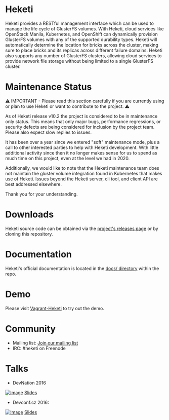 
# Heketi
Heketi provides a RESTful management interface which can be used to manage the life cycle of GlusterFS volumes.  With Heketi, cloud services like OpenStack Manila, Kubernetes, and OpenShift can dynamically provision GlusterFS volumes with any of the supported durability types.  Heketi will automatically determine the location for bricks across the cluster, making sure to place bricks and its replicas across different failure domains.  Heketi also supports any number of GlusterFS clusters, allowing cloud services to provide network file storage without being limited to a single GlusterFS cluster.



# Maintenance Status

⚠️ IMPORTANT - Please read this section carefully if you are currently using or plan to use Heketi or want to contribute to the project. ⚠️

As of Heketi release v10.2 the project is considered to be in maintenance only status. This means that only major bugs, performance regressions, or security defects are being considered for inclusion by the project team. Please also expect slow replies to issues.

It has been over a year since we entered "soft" maintenance mode, plus a call to other interested parties to help with Heketi development. With little additional activity since then it no longer makes sense for us to spend as much time on this project, even at the level we had in 2020.

Additionally, we would like to note that the Heketi maintenance team does not maintain the gluster volume integration found in Kubernetes that makes use of Heketi. Issues beyond the Heketi server, cli tool, and client API are best addressed elsewhere.

Thank you for your understanding.


# Downloads

Heketi source code can be obtained via the
[project's releases page](https://github.com/heketi/heketi/releases)
or by cloning this repository.

# Documentation

Heketi's official documentation is located in the
[docs/ directory](https://github.com/heketi/heketi/tree/master/docs/)
within the repo.

# Demo
Please visit [Vagrant-Heketi](https://github.com/heketi/vagrant-heketi) to try out the demo.

# Community

* Mailing list: [Join our mailing list](http://lists.gluster.org/mailman/listinfo/heketi-devel)
* IRC: #heketi on Freenode

# Talks

* DevNation 2016

[![image](https://img.youtube.com/vi/gmEUnOmDziQ/3.jpg)](https://youtu.be/gmEUnOmDziQ)
[Slides](http://bit.ly/29avBJX)

* Devconf.cz 2016:

[![image](https://img.youtube.com/vi/jpkG4wciy4U/3.jpg)](https://www.youtube.com/watch?v=jpkG4wciy4U) [Slides](https://github.com/lpabon/go-slides)

